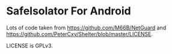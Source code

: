 # SafeIsolator For Android

Lots of code taken from https://github.com/M66B/NetGuard
and https://github.com/PeterCxy/Shelter/blob/master/LICENSE.

LICENSE is GPLv3.